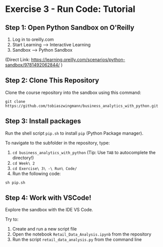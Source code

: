 # Exercise 3 - Run Code: Tutorial

## Step 1: Open Python Sandbox on O'Reilly

1. Log in to oreilly.com
2. Start Learning --> Interactive Learning
3. Sandbox --> Python Sandbox

(Direct Link: https://learning.oreilly.com/scenarios/python-sandbox/9781492062844/ )

## Step 2: Clone This Repository

Clone the course repository into the sandbox using this command:

```
git clone https://github.com/tobiaszwingmann/business_analytics_with_python.git
```

## Step 3: Install packages

Run the shell script `pip.sh` to install `pip` (Python Package manager).

To navigate to the subfolder in the repository, type:

1. `cd business_analytics_with_python` (Tip: Use `TAB` to autocomplete the directory!)
2. `cd Week\ 2`
3. `cd Exercise\ 3\ -\ Run\ Code/`
4. Run the following code:

```
sh pip.sh
```

## Step 4: Work with VSCode!

Explore the sandbox with the IDE VS Code.

Try to:

1. Create and run a new script file
2. Open the notebook `Retail_Data_Analysis.ipynb` from the repository
3. Run the script `retail_data_analysis.py` from the command line
